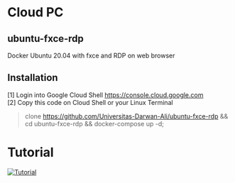 # Cloud PC
## ubuntu-fxce-rdp
Docker Ubuntu 20.04 with fxce and RDP on web browser

## Installation
[1] Login into Google Cloud Shell
 <https://console.cloud.google.com>
 <br>
[2] Copy this code on Cloud Shell or your Linux Terminal
> clone https://github.com/Universitas-Darwan-Ali/ubuntu-fxce-rdp && cd ubuntu-fxce-rdp && docker-compose up -d;

# Tutorial
[![Tutorial](http://img.youtube.com/vi/nPQMhv5kphM/0.jpg)](http://www.youtube.com/watch?v=nPQMhv5kphM)
